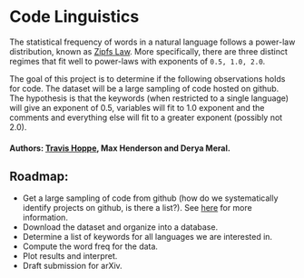 # Code Linguistics

The statistical frequency of words in a natural language follows a power-law distribution, known as [Zipfs Law](http://en.wikipedia.org/wiki/Zipf%27s_law#Related_laws).
More specifically, there are three distinct regimes that fit well to power-laws with exponents of `0.5, 1.0, 2.0`.

The goal of this project is to determine if the following observations holds for code.
The dataset will be a large sampling of code hosted on github.
The hypothesis is that the keywords (when restricted to a single language) will give an exponent of 0.5, variables will fit to 1.0 exponent and the comments and everything else will fit to a greater exponent (possibly not 2.0).

#### Authors: [Travis Hoppe](http://thoppe.github.io/), Max Henderson and Derya Meral.

## Roadmap:

+ Get a large sampling of code from github (how do we systematically identify projects on github, is there a list?). See [here](gitpull/README.md) for more information.
+ Download the dataset and organize into a database.
+ Determine a list of keywords for all languages we are interested in.
+ Compute the word freq for the data.
+ Plot results and interpret.
+ Draft submission for arXiv.

